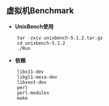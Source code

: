 ## 虚拟机Benchmark

- **UnixBench使用**

```
	tar -zxcv unixbench-5.1.2.tar.gz	
	cd unixbench-5.1.2		
	./Run	
```

- **依赖**

```
	libx11-dev
	libgl1-mesa-dev
	libxext-dev
	perl
	perl-modules
	make
```